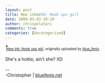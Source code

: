 ```yaml
---
layout: post
title: New ink&#58; Hook ups girl
date: 2009-03-03 19:19
author: chrispelatari
comments: true
categories: [Uncategorized]
---
```


<div style="text-align:left;padding:3px;">
<a href="http://www.flickr.com/photos/blue_fenix/3327362112/" title="photo sharing"><img src="http://farm4.static.flickr.com/3399/3327362112_fabc1e227a.jpg" style="border:solid 2px #000000;" alt="" /></a>
<br />
<span style="font-size:.8em;margin-top:0;"><a href="http://www.flickr.com/photos/blue_fenix/3327362112/">New ink: Hook ups girl</a>, originally uploaded by <a href="http://www.flickr.com/people/blue_fenix/">blue_fenix</a>.</span>
</div>
<p>
She's a hottie, ain't she? XD<br />
<br />
--<br />
-Christopher | <a href="http://bluefenix.net">bluefenix.net</a>
</p>
